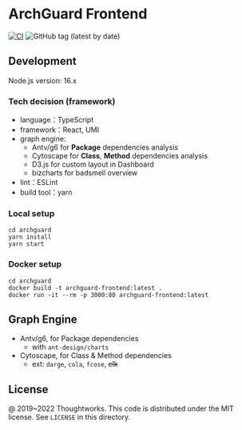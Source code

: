 # ArchGuard Frontend

[![CI](https://github.com/archguard/archguard-frontend/actions/workflows/ci.yml/badge.svg)](https://github.com/archguard/archguard-frontend/actions/workflows/ci.yml)
![GitHub tag (latest by date)](https://img.shields.io/github/v/tag/archguard/archguard-frontend)

## Development

Node.js version: 16.x

### Tech decision (framework)

- language：TypeScript
- framework：React, UMI
- graph engine: 
  - Antv/g6 for **Package** dependencies analysis
  - Cytoscape for **Class**, **Method** dependencies analysis
  - D3.js for custom layout in Dashboard
  - bizcharts for badsmell overview
- lint：ESLint
- build tool：yarn

### Local setup

```
cd archguard
yarn install
yarn start
```

### Docker setup

```
cd archguard
docker build -t archguard-frontend:latest .
docker run -it --rm -p 3000:80 archguard-frontend:latest
```

## Graph Engine

- Antv/g6, for Package dependencies
  - with `ant-design/charts`
- Cytoscape, for Class & Method dependencies 
  - ext: `darge`, `cola`, `fcose`, ~~elk~~

License
---

@ 2019~2022 Thoughtworks. This code is distributed under the MIT license. See `LICENSE` in this directory.

